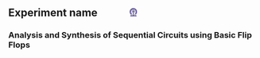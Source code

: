 ## Experiment name  &nbsp; &nbsp; &nbsp; &nbsp; &nbsp; &nbsp; <img src="images/iitkgp.png" width="3%" />
### Analysis and Synthesis of Sequential Circuits using Basic Flip Flops